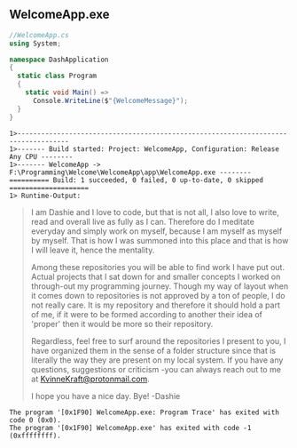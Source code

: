 ## WelcomeApp.exe
```cs
//WelcomeApp.cs
using System;

namespace DashApplication
{
  static class Program
  {
    static void Main() => 
      Console.WriteLine($"{WelcomeMessage}");
  }
}
```
```
1>-----------------------------------------------------------------------------------
1>------- Build started: Project: WelcomeApp, Configuration: Release Any CPU --------
1>------- WelcomeApp -> F:\Programming\Welcome\WelcomeApp\app\WelcomeApp.exe --------
========== Build: 1 succeeded, 0 failed, 0 up-to-date, 0 skipped ====================
1> Runtime-Output:
``` 
> I am Dashie and I love to code, but that is not all, I also love to write, read and overall live as fully as I can.  Therefore do I meditate everyday and simply work on myself, because I am myself as myself by myself.  That is how I was summoned into this place and that is how I will leave it, hence the mentality.
> 
> Among these repositories you will be able to find work I have put out.  Actual projects that I sat down for and smaller concepts I worked on through-out my programming journey.  Though my way of layout when it comes down to repositories is not approved by a ton of people, I do not really care.  It is my repository and therefore it should hold a part of me, if it were to be formed according to another their idea of 'proper' then it would be more so their repository.  
> 
> Regardless, feel free to surf around the repositories I present to you, I have organized them in the sense of a folder structure since that is literally the way they are present on my local system.  If you have any questions, suggestions or criticism -you can always reach out to me at KvinneKraft@protonmail.com.
> 
> I hope you have a nice day.  Bye!  -Dashie
```
The program '[0x1F90] WelcomeApp.exe: Program Trace' has exited with code 0 (0x0).
The program '[0x1F90] WelcomeApp.exe' has exited with code -1 (0xffffffff).
```